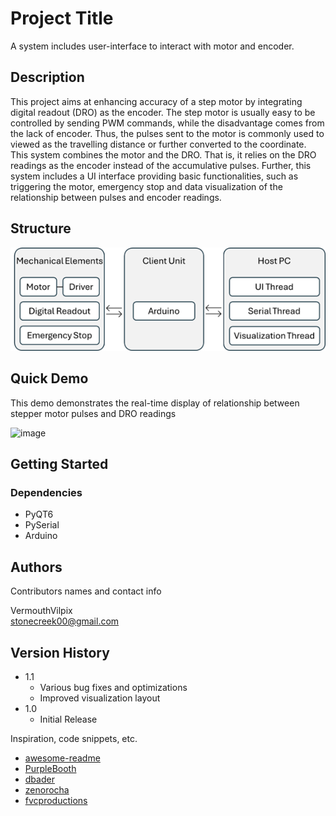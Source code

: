 # Project Title

A system includes user-interface to interact with motor and encoder.

## Description

This project aims at enhancing accuracy of a step motor by integrating digital readout (DRO) as the encoder. 
The step motor is usually easy to be controlled by sending PWM commands, while the disadvantage comes from the lack of encoder. Thus, the pulses sent to the motor is commonly used to viewed as the travelling distance or further converted to the coordinate. This system combines the motor and the DRO. That is, it relies on the DRO readings as the encoder instead of the accumulative pulses. 
Further, this system includes a UI interface providing basic functionalities, such as triggering the motor, emergency stop and data visualization of the relationship between pulses and encoder readings.

## Structure

![image](https://github.com/VermouthVulpix/UI_Stepper_Motor_System/blob/main/Doc/structure.png)

## Quick Demo

This demo demonstrates the real-time display of relationship between stepper motor pulses and DRO readings

![image](https://github.com/VermouthVulpix/UI_Stepper_Motor_System/blob/main/Demo/Demo.gif)

## Getting Started

### Dependencies

* PyQT6
* PySerial
* Arduino

## Authors

Contributors names and contact info

VermouthVilpix  
stonecreek00@gmail.com

## Version History

* 1.1
    * Various bug fixes and optimizations
    * Improved visualization layout
* 1.0
    * Initial Release


Inspiration, code snippets, etc.
* [awesome-readme](https://github.com/matiassingers/awesome-readme)
* [PurpleBooth](https://gist.github.com/PurpleBooth/109311bb0361f32d87a2)
* [dbader](https://github.com/dbader/readme-template)
* [zenorocha](https://gist.github.com/zenorocha/4526327)
* [fvcproductions](https://gist.github.com/fvcproductions/1bfc2d4aecb01a834b46)
